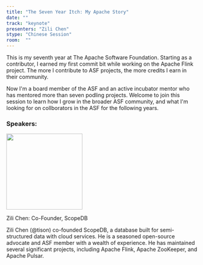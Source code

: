 ```yaml
---
title: "The Seven Year Itch: My Apache Story"
date: ""
track: "keynote"
presenters: "Zili Chen"
stype: "Chinese Session"
room:  ""
---
```


This is my seventh year at The Apache Software Foundation. Starting as a contributor, I earned my first commit bit while working on the Apache Flink project. The more I contribute to ASF projects, the more credits I earn in their community.

Now I'm a board member of the ASF and an active incubator mentor who has mentored more than seven podling projects. Welcome to join this session to learn how I grow in the broader ASF community, and what I'm looking for on collborators in the ASF for the following years.

### Speakers:


<img src="https://sessionize.com/image/09df-400o400o1-NXMWPfZTqBRnxHMRJKnVpD.jpg" width="200" /><br/>

Zili Chen: Co-Founder, ScopeDB

Zili Chen (@tison) co-founded ScopeDB, a database built for semi-structured data with cloud services. He is a seasoned open-source advocate and ASF member with a wealth of experience. He has maintained several significant projects, including Apache Flink, Apache ZooKeeper, and Apache Pulsar.